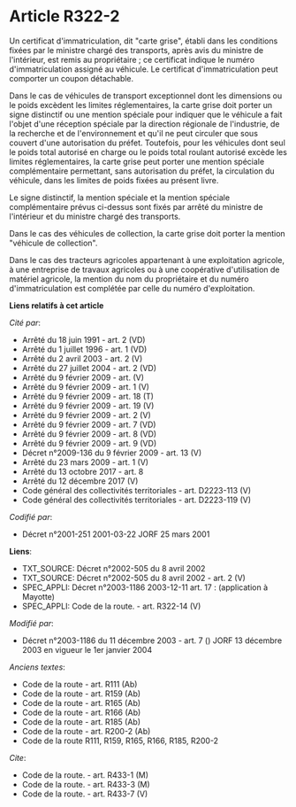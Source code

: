 # Article R322-2

Un certificat d'immatriculation, dit "carte grise", établi dans les conditions fixées par le ministre chargé des transports,
après avis du ministre de l'intérieur, est remis au propriétaire ; ce certificat indique le numéro d'immatriculation assigné
au véhicule. Le certificat d'immatriculation peut comporter un coupon détachable.

Dans le cas de véhicules de transport exceptionnel dont les dimensions ou le poids excèdent les limites réglementaires, la
carte grise doit porter un signe distinctif ou une mention spéciale pour indiquer que le véhicule a fait l'objet d'une
réception spéciale par la direction régionale de l'industrie, de la recherche et de l'environnement et qu'il ne peut circuler
que sous couvert d'une autorisation du préfet. Toutefois, pour les véhicules dont seul le poids total autorisé en charge ou
le poids total roulant autorisé excède les limites réglementaires, la carte grise peut porter une mention spéciale
complémentaire permettant, sans autorisation du préfet, la circulation du véhicule, dans les limites de poids fixées au
présent livre.

Le signe distinctif, la mention spéciale et la mention spéciale complémentaire prévus ci-dessus sont fixés par arrêté du
ministre de l'intérieur et du ministre chargé des transports.

Dans le cas des véhicules de collection, la carte grise doit porter la mention "véhicule de collection".

Dans le cas des tracteurs agricoles appartenant à une exploitation agricole, à une entreprise de travaux agricoles ou à une
coopérative d'utilisation de matériel agricole, la mention du nom du propriétaire et du numéro d'immatriculation est
complétée par celle du numéro d'exploitation.

**Liens relatifs à cet article**

_Cité par_:

  - Arrêté du 18 juin 1991 - art. 2 (VD)
  - Arrêté du 1 juillet 1996 - art. 1 (VD)
  - Arrêté du 2 avril 2003 - art. 2 (V)
  - Arrêté du 27 juillet 2004 - art. 2 (VD)
  - Arrêté du 9 février 2009 - art. (V)
  - Arrêté du 9 février 2009 - art. 1 (V)
  - Arrêté du 9 février 2009 - art. 18 (T)
  - Arrêté du 9 février 2009 - art. 19 (V)
  - Arrêté du 9 février 2009 - art. 2 (V)
  - Arrêté du 9 février 2009 - art. 7 (VD)
  - Arrêté du 9 février 2009 - art. 8 (VD)
  - Arrêté du 9 février 2009 - art. 9 (VD)
  - Décret n°2009-136 du 9 février 2009 - art. 13 (V)
  - Arrêté du 23 mars 2009 - art. 1 (V)
  - Arrêté du 13 octobre 2017 - art. 8
  - Arrêté du 12 décembre 2017 (V)
  - Code général des collectivités territoriales - art. D2223-113 (V)
  - Code général des collectivités territoriales - art. D2223-119 (V)

_Codifié par_:

  - Décret n°2001-251 2001-03-22 JORF 25 mars 2001

**Liens**:

  - TXT_SOURCE: Décret n°2002-505 du 8 avril 2002
  - TXT_SOURCE: Décret n°2002-505 du 8 avril 2002 - art. 2 (V)
  - SPEC_APPLI: Décret n°2003-1186 2003-12-11 art. 17 : (application à Mayotte)
  - SPEC_APPLI: Code de la route. - art. R322-14 (V)

_Modifié par_:

  - Décret n°2003-1186 du 11 décembre 2003 - art. 7 () JORF 13 décembre 2003 en vigueur le 1er janvier 2004

_Anciens textes_:

  - Code de la route - art. R111 (Ab)
  - Code de la route - art. R159 (Ab)
  - Code de la route - art. R165 (Ab)
  - Code de la route - art. R166 (Ab)
  - Code de la route - art. R185 (Ab)
  - Code de la route - art. R200-2 (Ab)
  - Code de la route R111, R159, R165, R166, R185, R200-2

_Cite_:

  - Code de la route. - art. R433-1 (M)
  - Code de la route. - art. R433-3 (M)
  - Code de la route. - art. R433-7 (V)
